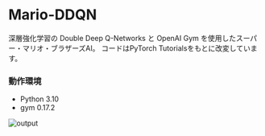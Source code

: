 # Mario-DDQN
深層強化学習の Double Deep Q-Networks と OpenAI Gym を使用したスーパー・マリオ・ブラザーズAI。
コードはPyTorch Tutorialsをもとに改変しています。

### 動作環境
- Python 3.10
- gym 0.17.2

![output](https://github.com/sakusaku3939/mario-ddqn/assets/53967490/4837dda7-0603-4a9c-a5d2-f9b50e826aca)
